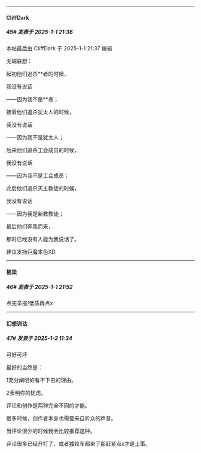 ﻿
*****

####  CliffDark  
##### 45#       发表于 2025-1-1 21:36

 本帖最后由 CliffDark 于 2025-1-1 21:37 编辑 

无端联想：

起初他们追杀**者的时候，

我没有说话

——因为我不是**者；

接着他们追杀犹太人的时候，

我没有说话

——因为我不是犹太人；

后来他们追杀工会成员的时候，

我没有说话

——因为我不是工会成员；

此后他们追杀天主教徒的时候，

我没有说话

——因为我是新教教徒；

最后他们奔我而来，

那时已经没有人能为我说话了。

建议发扬巨魔本色XD


*****

####  枢梁  
##### 46#       发表于 2025-1-1 21:52

点完举报/低质再点x


*****

####  幻想训诂  
##### 47#       发表于 2025-1-2 11:34

可好可坏

最好的当然是：

1充分阐明的看不下去的理由。

2表明你的忧虑。

评论和创作是两种完全不同的才能。

很多时候，创作者本身也需要来自听众的声音。

当评论很少的时候我会比较推荐这种。

评论很多已经开打了，或者独轮车都来了那赶紧点x才是上策。

